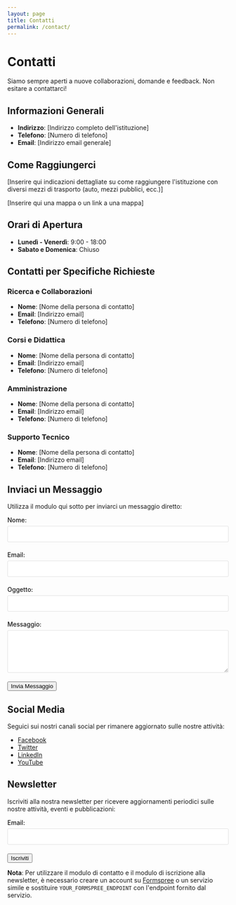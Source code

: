 ```yaml
---
layout: page
title: Contatti
permalink: /contact/
---
```


# Contatti

Siamo sempre aperti a nuove collaborazioni, domande e feedback. Non esitare a contattarci!

## Informazioni Generali

- **Indirizzo**: [Indirizzo completo dell'istituzione]
- **Telefono**: [Numero di telefono]
- **Email**: [Indirizzo email generale]

## Come Raggiungerci

[Inserire qui indicazioni dettagliate su come raggiungere l'istituzione con diversi mezzi di trasporto (auto, mezzi pubblici, ecc.)]

[Inserire qui una mappa o un link a una mappa]

## Orari di Apertura

- **Lunedì - Venerdì**: 9:00 - 18:00
- **Sabato e Domenica**: Chiuso

## Contatti per Specifiche Richieste

### Ricerca e Collaborazioni

- **Nome**: [Nome della persona di contatto]
- **Email**: [Indirizzo email]
- **Telefono**: [Numero di telefono]

### Corsi e Didattica

- **Nome**: [Nome della persona di contatto]
- **Email**: [Indirizzo email]
- **Telefono**: [Numero di telefono]

### Amministrazione

- **Nome**: [Nome della persona di contatto]
- **Email**: [Indirizzo email]
- **Telefono**: [Numero di telefono]

### Supporto Tecnico

- **Nome**: [Nome della persona di contatto]
- **Email**: [Indirizzo email]
- **Telefono**: [Numero di telefono]

## Inviaci un Messaggio

Utilizza il modulo qui sotto per inviarci un messaggio diretto:

<form action="https://formspree.io/f/YOUR_FORMSPREE_ENDPOINT" method="POST">
  <div class="form-group">
    <label for="name">Nome:</label>
    <input type="text" id="name" name="name" required>
  </div>
  
  <div class="form-group">
    <label for="email">Email:</label>
    <input type="email" id="email" name="email" required>
  </div>
  
  <div class="form-group">
    <label for="subject">Oggetto:</label>
    <input type="text" id="subject" name="subject" required>
  </div>
  
  <div class="form-group">
    <label for="message">Messaggio:</label>
    <textarea id="message" name="message" rows="5" required></textarea>
  </div>
  
  <button type="submit" class="btn btn-primary">Invia Messaggio</button>
</form>

<style>
  .form-group {
    margin-bottom: 20px;
  }
  
  label {
    display: block;
    margin-bottom: 5px;
    font-weight: 500;
  }
  
  input, textarea {
    width: 100%;
    padding: 10px;
    border: 1px solid #e0e0e0;
    border-radius: 3px;
  }
  
  textarea {
    resize: vertical;
  }
</style>

## Social Media

Seguici sui nostri canali social per rimanere aggiornato sulle nostre attività:

- [Facebook](#)
- [Twitter](#)
- [LinkedIn](#)
- [YouTube](#)

## Newsletter

Iscriviti alla nostra newsletter per ricevere aggiornamenti periodici sulle nostre attività, eventi e pubblicazioni:

<form action="https://formspree.io/f/YOUR_FORMSPREE_ENDPOINT" method="POST">
  <div class="form-group">
    <label for="newsletter_email">Email:</label>
    <input type="email" id="newsletter_email" name="newsletter_email" required>
  </div>
  
  <button type="submit" class="btn btn-primary">Iscriviti</button>
</form>

**Nota**: Per utilizzare il modulo di contatto e il modulo di iscrizione alla newsletter, è necessario creare un account su [Formspree](https://formspree.io/) o un servizio simile e sostituire `YOUR_FORMSPREE_ENDPOINT` con l'endpoint fornito dal servizio.
